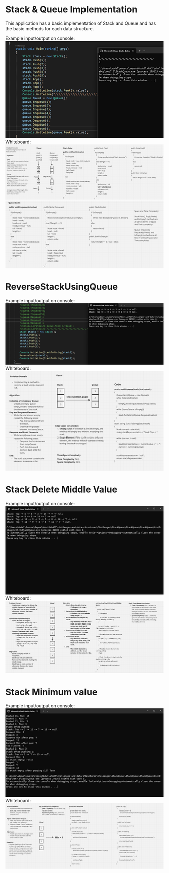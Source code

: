 # Stack & Queue Implementation
This application has a basic implementation of Stack and Queue and has the
basic methods for each data structure.

Example input/output on console:
![Console Example](Images/StackQueueConsole.png)
Whiteboard:
![Whiteboard for StackQueue](Images/StackQueue1.png)
![Whiteboard for StackQueue](Images/StackQueue2.png)

# ReverseStackUsingQueue

Example input/output on console:
![Console Example](Images/ReverseStackUsingQueueConsole.png)
Whiteboard:
![Whiteboard for StackQueue](Images/ReverseStackUsingQueue.png)

# Stack Delete Middle Value

Example input/output on console:
![Console Example](Images/StackDeleteMiddleConsole.png)
Whiteboard:
![Whiteboard for StackQueue](Images/StackDeleteMiddle.png)

# Stack Minimum value

Example input/output on console:
![Console Example](Images/MinStackConsole.png)
Whiteboard:
![Whiteboard for StackQueue](Images/MinStackWhiteboard.png)